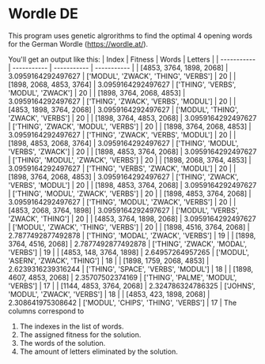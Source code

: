 # Wordle DE
This program uses genetic algrorithms to find the optimal 4 opening words for the German Wordle (https://wordle.at/).

You'll get an output like this:
| Index | Fitness | Words | Letters |
| ----------- | ----------- | ----------- | ----------- |
| [4853, 3764, 1898, 2068] | 3.0959164292497627 | ['MODUL', 'ZWACK', 'THING', 'VERBS'] | 20 |
| [1898, 2068, 4853, 3764] | 3.0959164292497627 | ['THING', 'VERBS', 'MODUL', 'ZWACK'] | 20 |
| [1898, 3764, 2068, 4853] | 3.0959164292497627 | ['THING', 'ZWACK', 'VERBS', 'MODUL'] | 20 |
| [4853, 1898, 3764, 2068] | 3.0959164292497627 | ['MODUL', 'THING', 'ZWACK', 'VERBS'] | 20 |
| [1898, 3764, 4853, 2068] | 3.0959164292497627 | ['THING', 'ZWACK', 'MODUL', 'VERBS'] | 20 |
| [1898, 3764, 2068, 4853] | 3.0959164292497627 | ['THING', 'ZWACK', 'VERBS', 'MODUL'] | 20 |
| [1898, 4853, 2068, 3764] | 3.0959164292497627 | ['THING', 'MODUL', 'VERBS', 'ZWACK'] | 20 |
| [1898, 4853, 3764, 2068] | 3.0959164292497627 | ['THING', 'MODUL', 'ZWACK', 'VERBS'] | 20 |
| [1898, 2068, 3764, 4853] | 3.0959164292497627 | ['THING', 'VERBS', 'ZWACK', 'MODUL'] | 20 |
| [1898, 3764, 2068, 4853] | 3.0959164292497627 | ['THING', 'ZWACK', 'VERBS', 'MODUL'] | 20 |
| [1898, 4853, 3764, 2068] | 3.0959164292497627 | ['THING', 'MODUL', 'ZWACK', 'VERBS'] | 20 |
| [1898, 4853, 3764, 2068] | 3.0959164292497627 | ['THING', 'MODUL', 'ZWACK', 'VERBS'] | 20 |
| [4853, 2068, 3764, 1898] | 3.0959164292497627 | ['MODUL', 'VERBS', 'ZWACK', 'THING'] | 20 |
| [4853, 3764, 1898, 2068] | 3.0959164292497627 | ['MODUL', 'ZWACK', 'THING', 'VERBS'] | 20 |
| [1898, 4516, 3764, 2068] | 2.7877492877492878 | ['THING', 'MODAL', 'ZWACK', 'VERBS'] | 19 |
| [1898, 3764, 4516, 2068] | 2.7877492877492878 | ['THING', 'ZWACK', 'MODAL', 'VERBS'] | 19 |
| [4853, 148, 3764, 1898] | 2.64957264957265 | ['MODUL', 'ASERN', 'ZWACK', 'THING'] | 18 |
| [1898, 1759, 2068, 4853] | 2.6239316239316244 | ['THING', 'SPACE', 'VERBS', 'MODUL'] | 18 |
| [1898, 4607, 4853, 2068] | 2.35707502374169 | ['THING', 'PALME', 'MODUL', 'VERBS'] | 17 |
| [1144, 4853, 3764, 2068] | 2.324786324786325 | ['JOHNS', 'MODUL', 'ZWACK', 'VERBS'] | 18 |
| [4853, 423, 1898, 2068] | 2.308641975308642 | ['MODUL', 'CHIPS', 'THING', 'VERBS'] | 17 |
The columns correspond to
1. The indexes in the list of words.
2. The assigned fitness for the solution.
3. The words of the solution.
4. The amount of letters eliminated by the solution.